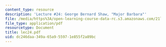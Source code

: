 ```yaml
---
content_type: resource
description: 'Lecture #24: George Bernard Shaw, "Major Barbara"'
file: /media/https%3A/open-learning-course-data-rc.s3.amazonaws.com/21l-450-literature-and-ethical-values-fall-2002/dc246daa349a65a955971e855f2a89bc_lec24.pdf
file_type: application/pdf
resourcetype: Document
title: lec24.pdf
uid: dc246daa-349a-65a9-5597-1e855f2a89bc
---
```

